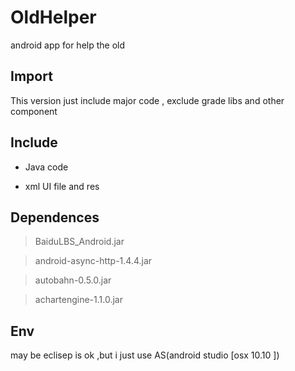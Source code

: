 # OldHelper
android app for help the old 

## Import 

  This version just include major code , exclude grade libs and other component

## Include

- Java code

- xml UI file and res


## Dependences

> BaiduLBS_Android.jar

> android-async-http-1.4.4.jar

> autobahn-0.5.0.jar

> achartengine-1.1.0.jar

## Env 

  may be eclisep is ok ,but i just use AS(android studio [osx 10.10 ])
  

